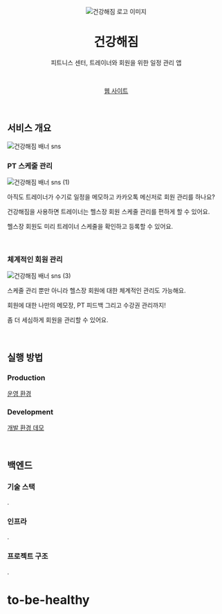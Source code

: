 <p align="center">
    <img src="https://github.com/to-be-healthy/FrontEnd/assets/102174146/f0629a08-f862-4b67-bf93-d52df57acb79" alt="건강해짐 로고 이미지" >
    <br />
    <h1 align="center">건강해짐</h1>
    <p align="center">피트니스 센터, 트레이너와 회원을 위한 일정 관리 앱</p>
    <br />
    <p align="center">
      <a href="https://www.to-be-healthy.site/">웹 사이트</a>
<!--       .
      <a href="#">App</a> -->
    </p align="center">
</p>

<br />

## 서비스 개요

![건강해짐 배너 sns](https://github.com/to-be-healthy/FrontEnd/assets/102174146/d1682aea-4a3e-4c3e-84fc-9c55b3626547)

### PT 스케줄 관리

![건강해짐 배너 sns (1)](https://github.com/to-be-healthy/FrontEnd/assets/102174146/96784978-d903-47bf-832d-8433da311ae8)

아직도 트레이너가 수기로 일정을 메모하고 카카오톡 메신저로 회원 관리를 하나요?

건강해짐을 사용하면 트레이너는 헬스장 회원 스케줄 관리를 편하게 할 수 있어요.

헬스장 회원도 미리 트레이너 스케줄을 확인하고 등록할 수 있어요.

<br />

### 체계적인 회원 관리

![건강해짐 배너 sns (3)](https://github.com/to-be-healthy/FrontEnd/assets/102174146/05e70f40-4c75-4349-bfaa-fedc69cbc923)

스케줄 관리 뿐만 아니라 헬스장 회원에 대한 체계적인 관리도 가능해요.

회원에 대한 나만의 메모장, PT 피드백 그리고 수강권 관리까지!

좀 더 세심하게 회원을 관리할 수 있어요.

<br />

## 실행 방법

### Production

[운영 환경](https://www.to-be-healthy.site/)

### Development

[개발 환경 데모](https://www.dev.to-be-healthy.site/)


<br />

## 백엔드

### 기술 스택

.

### 인프라

.

### 프로젝트 구조

.

### 
# to-be-healthy
